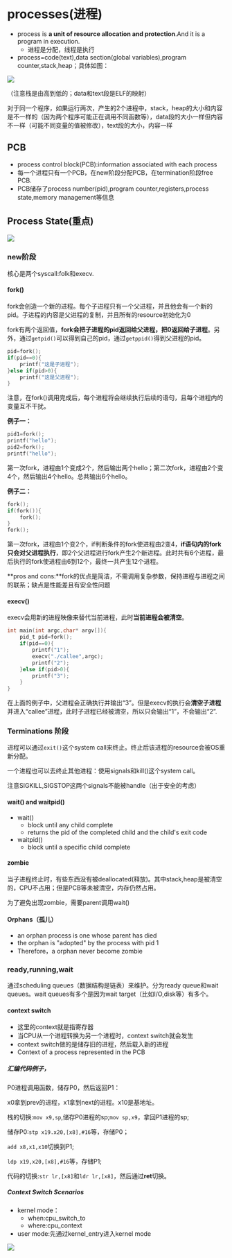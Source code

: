 # processes(进程)
- process is **a unit of resource allocation and protection**.And it is a program in execution.
  - 进程是分配，线程是执行
- process=code(text),data section(global variables),program counter,stack,heap；具体如图：

![](../img/os/1.png)

（注意栈是由高到低的；data和text段是ELF的映射）

对于同一个程序，如果运行两次，产生的2个进程中，stack，heap的大小和内容是不一样的（因为两个程序可能正在调用不同函数等），data段的大小一样但内容不一样（可能不同变量的值被修改），text段的大小，内容一样

## PCB
- process control block(PCB):information associated with each process
- 每一个进程只有一个PCB，在new阶段分配PCB，在termination阶段free PCB.
- PCB储存了process number(pid),program counter,registers,process state,memory management等信息

## Process State(重点)

![](../img/os/2.png)

### new阶段
核心是两个syscall:folk和execv.

#### fork()
fork会创造一个新的进程。每个子进程只有一个父进程，并且他会有一个新的pid。子进程的内容是父进程的复制，并且所有的resource初始化为0

fork有两个返回值，**fork会把子进程的pid返回给父进程，把0返回给子进程**。另外，通过`getpid()`可以得到自己的pid，通过`getppid()`得到父进程的pid。

```c
pid=fork();
if(pid==0){
    printf("这是子进程");
}else if(pid>0){
    printf("这是父进程");
}
```

注意，在fork()调用完成后，每个进程将会继续执行后续的语句，且每个进程内的变量互不干扰。

**例子一：**

```c
pid1=fork();
printf("hello");
pid2=fork();
printf("hello");
```

第一次fork，进程由1个变成2个，然后输出两个hello；第二次fork，进程由2个变4个，然后输出4个hello。总共输出6个hello。

**例子二：**

```c
fork();
if(fork()){
    fork();
}
fork();
```

第一次fork，进程由1个变2个，if判断条件的fork使进程由2变4，**if语句内的fork只会对父进程执行**，即2个父进程进行fork产生2个新进程。此时共有6个进程，最后执行的fork使进程由6到12个，最终一共产生12个进程。

**pros and cons:**fork的优点是简洁，不需调用复杂参数，保持进程与进程之间的联系；缺点是性能差且有安全性问题

#### execv()
execv会用新的进程映像来替代当前进程，此时**当前进程会被清空**。

```c
int main(int argc,char* argv[]){
    pid_t pid=fork();
    if(pid==0){
        printf("1");
        execv("./callee",argc);
        printf("2");
    }else if(pid>0){
        printf("3");
    }
}
```

在上面的例子中，父进程会正确执行并输出“3”。但是execv的执行会**清空子进程**并进入“callee”进程，此时子进程已经被清空，所以只会输出“1”，不会输出“2”.

### Terminations 阶段
进程可以通过`exit()`这个system call来终止。终止后该进程的resource会被OS重新分配。

一个进程也可以去终止其他进程：使用signals和kill()这个system call。

注意SIGKILL,SIGSTOP这两个signals不能被handle（出于安全的考虑）

#### wait() and waitpid()
- wait()
  - block until any child complete
  - returns the pid of the completed child and the child's exit code
- waitpid()
  - block until a specific child complete


#### zombie
当子进程终止时，有些东西没有被deallocated(释放)。其中stack,heap是被清空的，CPU不占用；但是PCB等未被清空，内存仍然占用。

为了避免出现zombie，需要parent调用wait()

#### Orphans（孤儿）
- an orphan process is one whose parent has died
- the orphan is "adopted" by the process with pid 1
- Therefore，a orphan never become zombie

### ready,running,wait
通过scheduling queues（数据结构是链表）来维护。分为ready queue和wait queues。wait queues有多个是因为wait target（比如I/O,disk等）有多个。

#### context switch
- 这里的context就是指寄存器
- 当CPU从一个进程转换为另一个进程时，context switch就会发生
- context switch做的是储存旧的进程，然后载入新的进程
- Context of a process represented in the PCB

##### 汇编代码例子，
P0进程调用函数，储存P0，然后返回P1：

x0拿到prev的进程，x1拿到next的进程。x10是基地址。

栈的切换:`mov x9,sp`,储存P0进程的sp;`mov sp,x9`，拿回P1进程的sp;

储存P0:`stp x19.x20,[x8],#16`等，存储P0；

`add x8,x1,x10`切换到P1;

`ldp x19,x20,[x8],#16`等，存储P1;

代码的切换:`str lr,[x8]`和`ldr lr,[x8]`，然后通过**ret**切换。

##### Context Switch Scenarios
- kernel mode：
  - when:cpu_switch_to
  - where:cpu_context
- user mode:先通过kernel_entry进入kernel mode

![](../img/os/3.png)